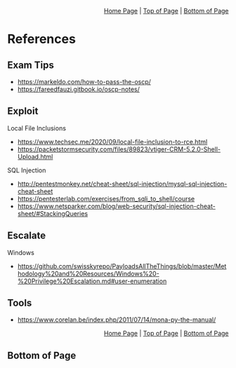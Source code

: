 <p align="right">
  <a href="/README.md">Home Page</a> |
  <a href="/docs/references.md#">Top of Page</a> |
  <a href="/docs/references.md#bottom-of-page">Bottom of Page</a>
</p>

# References
## Exam Tips
- https://markeldo.com/how-to-pass-the-oscp/
- https://fareedfauzi.gitbook.io/oscp-notes/

## Exploit
Local File Inclusions
- https://www.techsec.me/2020/09/local-file-inclusion-to-rce.html
- https://packetstormsecurity.com/files/89823/vtiger-CRM-5.2.0-Shell-Upload.html

SQL Injection
- http://pentestmonkey.net/cheat-sheet/sql-injection/mysql-sql-injection-cheat-sheet
- https://pentesterlab.com/exercises/from_sqli_to_shell/course
- https://www.netsparker.com/blog/web-security/sql-injection-cheat-sheet/#StackingQueries

## Escalate
Windows
- https://github.com/swisskyrepo/PayloadsAllTheThings/blob/master/Methodology%20and%20Resources/Windows%20-%20Privilege%20Escalation.md#user-enumeration

## Tools
- https://www.corelan.be/index.php/2011/07/14/mona-py-the-manual/

<p align="right">
  <a href="/README.md">Home Page</a> |
  <a href="/docs/references.md#">Top of Page</a> |
  <a href="/docs/references.md#bottom-of-page">Bottom of Page</a>
</p>

## Bottom of Page
